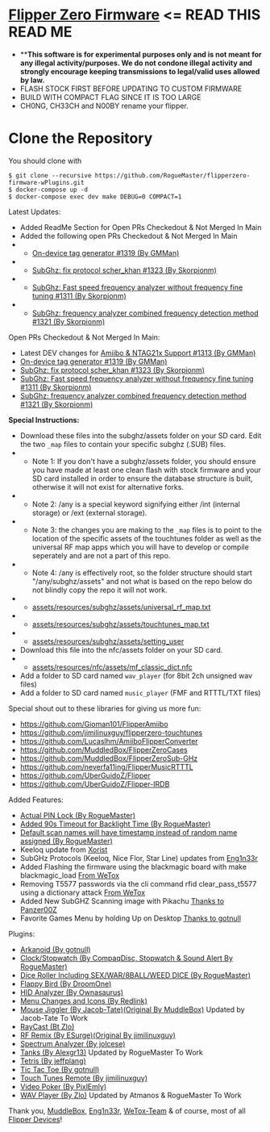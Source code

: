 # [Flipper Zero Firmware](https://github.com/flipperdevices/flipperzero-firmware/blob/dev/ReadMe.md) <= READ THIS READ ME
- ****This software is for experimental purposes only and is not meant for any illegal activity/purposes. We do not condone illegal activity and strongly encourage keeping transmissions to legal/valid uses allowed by law.**
- FLASH STOCK FIRST BEFORE UPDATING TO CUSTOM FIRMWARE
- BUILD WITH COMPACT FLAG SINCE IT IS TOO LARGE
- CH0NG, CH33CH and N00BY rename your flipper.

# Clone the Repository

You should clone with 
```shell
$ git clone --recursive https://github.com/RogueMaster/flipperzero-firmware-wPlugins.git
$ docker-compose up -d
$ docker-compose exec dev make DEBUG=0 COMPACT=1
```

Latest Updates:
- Added ReadMe Section for Open PRs Checkedout & Not Merged In Main
- Added the following open PRs Checkedout & Not Merged In Main
- - [On-device tag generator #1319 (By GMMan)](https://github.com/flipperdevices/flipperzero-firmware/pull/1319)
- - [SubGhz: fix protocol scher_khan #1323 (By Skorpionm)](https://github.com/flipperdevices/flipperzero-firmware/pull/1323)
- - [SubGhz: Fast speed frequency analyzer without frequency fine tuning #1311 (By Skorpionm)](https://github.com/flipperdevices/flipperzero-firmware/pull/1311)
- - [SubGhz: frequency analyzer combined frequency detection method #1321 (By Skorpionm)](https://github.com/flipperdevices/flipperzero-firmware/pull/1321)

Open PRs Checkedout & Not Merged In Main:
- Latest DEV changes for [Amiibo & NTAG21x Support #1313 (By GMMan)](https://github.com/flipperdevices/flipperzero-firmware/pull/1313)
- [On-device tag generator #1319 (By GMMan)](https://github.com/flipperdevices/flipperzero-firmware/pull/1319)
- [SubGhz: fix protocol scher_khan #1323 (By Skorpionm)](https://github.com/flipperdevices/flipperzero-firmware/pull/1323)
- [SubGhz: Fast speed frequency analyzer without frequency fine tuning #1311 (By Skorpionm)](https://github.com/flipperdevices/flipperzero-firmware/pull/1311)
- [SubGhz: frequency analyzer combined frequency detection method #1321 (By Skorpionm)](https://github.com/flipperdevices/flipperzero-firmware/pull/1321)

**Special Instructions:**
- Download these files into the subghz/assets folder on your SD card. Edit the two `_map` files to contain your specific subghz (.SUB) files.
- - Note 1: If you don't have a subghz/assets folder, you should ensure you have made at least one clean flash with stock firmware and your SD card installed in order to ensure the database structure is built, otherwise it will not exist for alternative forks.
- - Note 2: /any is a special keyword signifying either /int (internal storage) or /ext (external storage).
- - Note 3: the changes you are making to the `_map` files is to point to the location of the specific assets of the touchtunes folder as well as the universal RF map apps which you will have to develop or compile seperately and are not a part of this repo. 
- - Note 4: /any is effectively root, so the folder structure should start "/any/subghz/assets" and not what is based on the repo below do not blindly copy the repo it will not work.
- - [assets/resources/subghz/assets/universal_rf_map.txt](https://github.com/RogueMaster/flipperzero-firmware-wPlugins/blob/unleashed/assets/resources/subghz/assets/universal_rf_map.txt)
- - [assets/resources/subghz/assets/touchtunes_map.txt](https://github.com/RogueMaster/flipperzero-firmware-wPlugins/blob/unleashed/assets/resources/subghz/assets/touchtunes_map.txt)
- - [assets/resources/subghz/assets/setting_user](https://github.com/RogueMaster/flipperzero-firmware-wPlugins/blob/unleashed/assets/resources/subghz/assets/setting_user)
- Download this file into the nfc/assets folder on your SD card. 
- - [assets/resources/nfc/assets/mf_classic_dict.nfc](https://github.com/RogueMaster/flipperzero-firmware-wPlugins/blob/unleashed/assets/resources/nfc/assets/mf_classic_dict.nfc)
- Add a folder to SD card named `wav_player` (for 8bit 2ch unsigned wav files) 
- Add a folder to SD card named `music_player` (FMF and RTTTL/TXT files)

Special shout out to these libraries for giving us more fun:
- https://github.com/Gioman101/FlipperAmiibo
- https://github.com/jimilinuxguy/flipperzero-touchtunes
- https://github.com/Lucaslhm/AmiiboFlipperConverter
- https://github.com/MuddledBox/FlipperZeroCases
- https://github.com/MuddledBox/FlipperZeroSub-GHz
- https://github.com/neverfa11ing/FlipperMusicRTTTL
- https://github.com/UberGuidoZ/Flipper
- https://github.com/UberGuidoZ/Flipper-IRDB

Added Features:
- [Actual PIN Lock (By RogueMaster)](https://github.com/RogueMaster/flipperzero-firmware-wPlugins/blob/unleashed/applications/desktop/desktop.c)
- [Added 90s Timeout for Backlight Time (By RogueMaster)](https://github.com/RogueMaster/flipperzero-firmware-wPlugins/blob/unleashed/applications/notification/notification_settings_app.c)
- [Default scan names will have timestamp instead of random name assigned (By RogueMaster)](https://github.com/RogueMaster/flipperzero-firmware-wPlugins/blob/unleashed/lib/toolbox/random_name.c)
- Keeloq update from [Xorist](https://github.com/xorist/FlipperX)
- SubGHz Protocols (Keeloq, Nice Flor, Star Line) updates from [Eng1n33r](https://github.com/Eng1n33r/flipperzero-firmware)
- Added Flashing the firmware using the blackmagic board with make blackmagic_load [From WeTox](https://github.com/wetox-team/flipperzero-firmware)
- Removing T5577 passwords via the cli command rfid clear_pass_t5577 using a dictionary attack [From WeTox](https://github.com/wetox-team/flipperzero-firmware)
- Added New SubGHZ Scanning image with Pikachu [Thanks to Panzer00Z](https://github.com/Panzer00Z/flipperzero-firmware/blob/3a548ea9bb181c9348d8afb427890c411456134e/assets/icons/SubGhz/Scanning_123x52.png)
- Favorite Games Menu by holding Up on Desktop [Thanks to gotnull](https://github.com/RogueMaster/flipperzero-firmware-wPlugins/pull/57)

Plugins:
- [Arkanoid (By gotnull)](https://github.com/gotnull/flipperzero-firmware-wPlugins)
- [Clock/Stopwatch (By CompaqDisc, Stopwatch & Sound Alert By RogueMaster)](https://gist.github.com/CompaqDisc/4e329c501bd03c1e801849b81f48ea61)
- [Dice Roller Including SEX/WAR/8BALL/WEED DICE (By RogueMaster)](https://github.com/RogueMaster/flipperzero-firmware-wPlugins/blob/unleashed/applications/dice/dice.c)
- [Flappy Bird (By DroomOne)](https://github.com/DroomOne/flipperzero-firmware/tree/dev/applications/flappy_bird)
- [HID Analyzer (By Ownasaurus)](https://github.com/Ownasaurus/flipperzero-firmware/tree/hid-analyzer/applications/hid_analyzer)
- [Menu Changes and Icons (By Redlink)](https://github.com/redlink2/flipperzero-firmware/tree/menuChanges)
- [Mouse Jiggler (By Jacob-Tate)(Original By MuddleBox)](https://github.com/Jacob-Tate/flipperzero-firmware/blob/dev/applications/mouse_jiggler/mouse_jiggler.c) Updated by Jacob-Tate To Work
- [RayCast (Bt Zlo)](https://github.com/flipperdevices/flipperzero-firmware/tree/zlo/raycast-game-engine)
- [RF Remix (By ESurge)(Original By jimilinuxguy)](https://github.com/ESurge/flipperzero-firmware-unirfremix)
- [Spectrum Analyzer (By jolcese)](https://github.com/jolcese/flipperzero-firmware/tree/spectrum/applications/spectrum_analyzer)
- [Tanks (By Alexgr13)](https://github.com/alexgr13/flipperzero-firmware/tree/fork/dev/applications/tanks-game) Updated by RogueMaster To Work
- [Tetris (By jeffplang)](https://github.com/jeffplang/flipperzero-firmware/tree/tetris_game/applications/tetris_game)
- [Tic Tac Toe (By gotnull)](https://github.com/gotnull/flipperzero-firmware-wPlugins)
- [Touch Tunes Remote (By jimilinuxguy)](https://github.com/jimilinuxguy/flipperzero-universal-rf-remote/tree/028d615c83f059bb2c905530ddb3d4efbd3cbcae/applications/jukebox)
- [Video Poker (By PixlEmly)](https://github.com/PixlEmly/flipperzero-firmware-testing/blob/unleashed/applications/VideoPoker/poker.c)
- [WAV Player (By Zlo)](https://github.com/flipperdevices/flipperzero-firmware/tree/zlo/wav-player) Updated by Atmanos & RogueMaster To Work

Thank you, [MuddleBox](https://github.com/MuddledBox/flipperzero-firmware), [Eng1n33r](https://github.com/Eng1n33r/flipperzero-firmware), [WeTox-Team](https://github.com/wetox-team/flipperzero-firmware) & of course, most of all [Flipper Devices](https://github.com/flipperdevices/flipperzero-firmware)!
